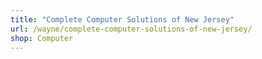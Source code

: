 ```yaml
---
title: "Complete Computer Solutions of New Jersey"
url: /wayne/complete-computer-solutions-of-new-jersey/
shop: Computer
---
```

